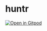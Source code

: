 # huntr
[![Open in Gitpod](https://gitpod.io/button/open-in-gitpod.svg)](https://gitpod.io/#https://github.com/intrapus/huntr)

